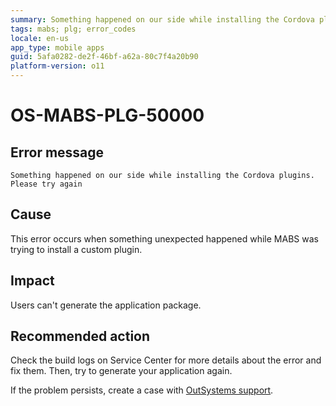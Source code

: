 ```yaml
---
summary: Something happened on our side while installing the Cordova plugins. Please try again
tags: mabs; plg; error_codes
locale: en-us
app_type: mobile apps
guid: 5afa0282-de2f-46bf-a62a-80c7f4a20b90
platform-version: o11
---
```


# OS-MABS-PLG-50000

## Error message

`Something happened on our side while installing the Cordova plugins. Please
try again`

## Cause

This error occurs when something unexpected happened while MABS was trying to
install a custom plugin.

## Impact

Users can't generate the application package.

## Recommended action

Check the build logs on Service Center for more details about the error and fix
them. Then, try to generate your application again.

If the problem persists, create a case with [OutSystems
support](https://www.outsystems.com/support/portal/open-support-case?ErrorCode=OS-MABS-PLG-50000).
